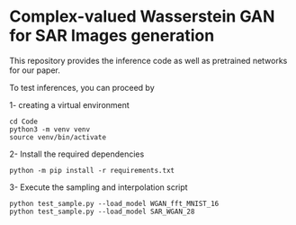# Complex-valued Wasserstein GAN for SAR Images generation

This repository provides the inference code as well as pretrained networks for our paper. 

To test inferences, you can proceed by 

1- creating a virtual environment

```
cd Code
python3 -m venv venv
source venv/bin/activate
```

2- Install the required dependencies

```
python -m pip install -r requirements.txt
```

3- Execute the sampling and interpolation script

```
python test_sample.py --load_model WGAN_fft_MNIST_16
python test_sample.py --load_model SAR_WGAN_28 
```
